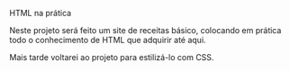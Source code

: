 HTML na prática

Neste projeto será feito um site de receitas básico, colocando em prática todo o conhecimento de HTML que adquirir até aqui.

Mais tarde voltarei ao projeto para estilizá-lo com CSS.
